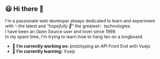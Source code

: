 ## :smiley: Hi there 👋

I'm a passionate web developer always dedicated to learn and experiment with ✨the latest and *"hopefully :pray:"* the greatest✨ technologies.<br />
I have been an Open Source user and lover since 1999.<br />
In my spare time, I'm trying to learn how to hang ten on a longboard.<br />

- 🔭 **I’m currently working on:** prototyping an API Front End with Vuejs
- 🌱 **I’m currently learning:** Vuejs

<!--
Here are some ideas to get you started:
- 👯 I’m looking to collaborate on ...
- 🤔 I’m looking for help with ...
- 💬 Ask me about ...
- 📫 How to reach me: ...
- 😄 Pronouns: ...
- ⚡ Fun fact: ...
-->
